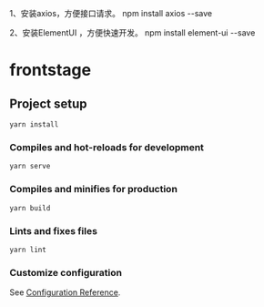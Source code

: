 1、安装axios，方便接口请求。
npm install axios --save

2、安装ElementUI ，方便快速开发。
npm install element-ui --save





# frontstage

## Project setup
```
yarn install
```

### Compiles and hot-reloads for development
```
yarn serve
```

### Compiles and minifies for production
```
yarn build
```

### Lints and fixes files
```
yarn lint
```

### Customize configuration
See [Configuration Reference](https://cli.vuejs.org/config/).
